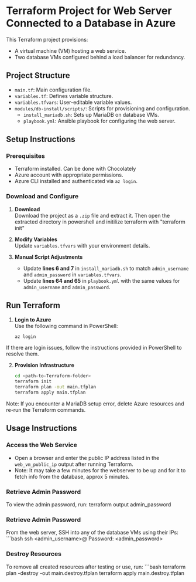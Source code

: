 # Terraform Project for Web Server Connected to a Database in Azure  

This Terraform project provisions:  
- A virtual machine (VM) hosting a web service.  
- Two database VMs configured behind a load balancer for redundancy.  

## Project Structure  
- `main.tf`: Main configuration file.  
- `variables.tf`: Defines variable structure.  
- `variables.tfvars`: User-editable variable values.  
- `modules/db-install/scripts/`: Scripts for provisioning and configuration.  
  - `install_mariadb.sh`: Sets up MariaDB on database VMs.  
  - `playbook.yml`: Ansible playbook for configuring the web server.  

## Setup Instructions  

### Prerequisites  
- Terraform installed. Can be done with Chocolately  
- Azure account with appropriate permissions.  
- Azure CLI installed and authenticated via `az login`.  

### Download and Configure  
1. **Download**  
   Download the project as a `.zip` file and extract it. Then open the extracted directory in powershell and initilize terraform with "terraform init"

2. **Modify Variables**  
   Update `variables.tfvars` with your environment details.  

3. **Manual Script Adjustments**  
   - Update **lines 6 and 7** in `install_mariadb.sh` to match `admin_username` and `admin_password` in `variables.tfvars`.  
   - Update **lines 64 and 65** in `playbook.yml` with the same values for `admin_username` and `admin_password`.  

## Run Terraform  

1. **Login to Azure**  
   Use the following command in PowerShell:  
   ```bash
   az login
If there are login issues, follow the instructions provided in PowerShell to resolve them.

2. **Provision Infrastructure**
   ```bash
   cd <path-to-Terraform-folder>
   terraform init
   terraform plan -out main.tfplan
   terraform apply main.tfplan
Note: If you encounter a MariaDB setup error, delete Azure resources and re-run the Terraform commands.

## Usage Instructions  

### Access the Web Service  
- Open a browser and enter the public IP address listed in the `web_vm_public_ip` output after running Terraform.  
- Note: It may take a few minutes for the webserver to be up and for it to fetch info from the database, approx 5 minutes.

### Retrieve Admin Password  
To view the admin password, run:
   terraform output admin_password

### Retrieve Admin Password  
From the web server, SSH into any of the database VMs using their IPs:
    ```bash
ssh <admin_username>@<database-VM-IP>
Password: <admin_password>

### Destroy Resources
To remove all created resources after testing or use, run:
    ```bash
terraform plan -destroy -out main.destroy.tfplan
terraform apply main.destroy.tfplan


